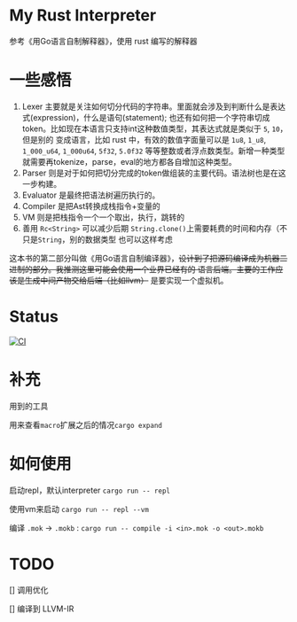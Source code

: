 # My Rust Interpreter

参考《用Go语言自制解释器》，使用 rust 编写的解释器

# 一些感悟

1. Lexer 主要就是关注如何切分代码的字符串。里面就会涉及到判断什么是表达式(expression)，什么是语句(statement);
   也还有如何把一个字符串切成token。比如现在本语言只支持int这种数值类型，其表达式就是类似于 `5`, `10`，但是别的
   变成语言，比如 rust 中，有效的数值字面量可以是 `1u8`, `1_u8`, `1_000_u64`, `1_000u64`, `5f32`, `5.0f32`
   等等整数或者浮点数类型。新增一种类型就需要再tokenize，parse，eval的地方都各自增加这种类型。
2. Parser 则是对于如何把切分完成的token做组装的主要代码。语法树也是在这一步构建。
3. Evaluator 是最终把语法树遍历执行的。
4. Compiler 是把Ast转换成栈指令+变量的
5. VM 则是把栈指令一个一个取出，执行，跳转的
6. 善用 `Rc<String>` 可以减少后期 `String.clone()`上需要耗费的时间和内存（不只是`String`，别的数据类型
   也可以这样考虑

这本书的第二部分叫做《用Go语言自制编译器》，~~设计到了把源码编译成为机器二进制的部分。我推测这里可能会使用一个业界已经有的
语言后端。主要的工作应该是生成中间产物交给后端（比如llvm）~~ 是要实现一个虚拟机。

# Status
[![CI](https://github.com/qinyuhang/my-rust-interpreter/actions/workflows/ci.yaml/badge.svg?branch=master)](https://github.com/qinyuhang/my-rust-interpreter/actions/workflows/ci.yaml)

# 补充
用到的工具

用来查看`macro`扩展之后的情况`cargo expand`

# 如何使用
启动repl，默认interpreter `cargo run -- repl`

使用vm来启动 `cargo run -- repl --vm`

编译 `.mok` -> `.mokb` : `cargo run -- compile -i <in>.mok -o <out>.mokb`

# TODO
[] 调用优化

[] 编译到 LLVM-IR


